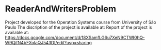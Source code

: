 # ReaderAndWritersProblem
Project developed for the Operation Systems course from University of São Paulo
The discription of the project is available at: 
Report of the project is available at: https://docs.google.com/document/d/18XSamfLG6u7XeN9CTWI0hQ-W9QifN4bFXoIaQJ543DI/edit?usp=sharing
